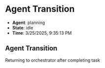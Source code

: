 # Agent Transition

- **Agent**: planning
- **State**: idle
- **Time**: 3/25/2025, 9:35:13 PM

## Agent Transition

Returning to orchestrator after completing task

